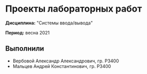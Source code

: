# Проекты лабораторных работ

**Дисциплина:** "Системы ввода/вывода"

**Период:** весна 2021

## Выполнили

- Вербовой Александр Александрович, гр. P3400
- Мальцев Андрей Константинович, гр. P3400
